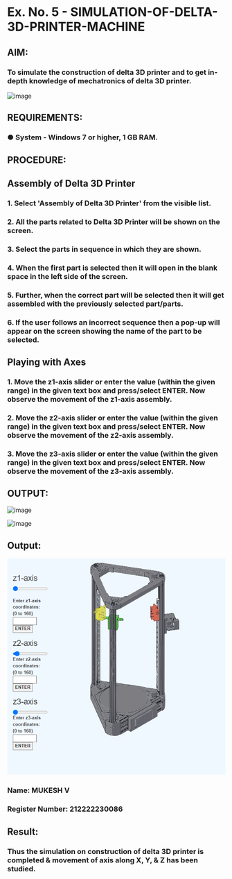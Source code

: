 # Ex. No. 5 - SIMULATION-OF-DELTA-3D-PRINTER-MACHINE

## AIM:
### To simulate the construction of delta 3D printer and to get in-depth knowledge of mechatronics of delta 3D printer.

![image](https://github.com/Sellakumar1987/Ex.-No.-5---SIMULATION-OF-DELTA-3D-PRINTER-MACHINE/assets/113594316/c784471e-098f-456d-9c1b-e9f0ce56cc9b)

## REQUIREMENTS:
### ●	System - Windows 7 or higher, 1 GB RAM.

## PROCEDURE:

## Assembly of Delta 3D Printer
### 1.	Select 'Assembly of Delta 3D Printer' from the visible list.
### 2.	All the parts related to Delta 3D Printer will be shown on the screen.
### 3.	Select the parts in sequence in which they are shown.
### 4.	When the first part is selected then it will open in the blank space in the left side of the screen.
### 5.	Further, when the correct part will be selected then it will get assembled with the previously selected part/parts.
### 6.	If the user follows an incorrect sequence then a pop-up will appear on the screen showing the name of the part to be selected.

## Playing with Axes
### 1.	Move the z1-axis slider or enter the value (within the given range) in the given text box and press/select ENTER. Now observe the movement of the z1-axis assembly.
### 2.	Move the z2-axis slider or enter the value (within the given range) in the given text box and press/select ENTER. Now observe the movement of the z2-axis assembly.
### 3.	Move the z3-axis slider or enter the value (within the given range) in the given text box and press/select ENTER. Now observe the movement of the z3-axis assembly.

## OUTPUT:
![image](https://github.com/MukeshVelmurugan/Ex.-No.-5---SIMULATION-OF-DELTA-3D-PRINTER-MACHINE/assets/118707363/5bda9de7-19d1-4f77-a4a6-d37350aebf84)


![image](https://github.com/Sellakumar1987/Ex.-No.-5---SIMULATION-OF-DELTA-3D-PRINTER-MACHINE/assets/113594316/1f3e6b6d-0724-41dc-b7d2-15516060d066)

## Output:
![image](https://github.com/SAKTHISWAR/Ex.-No.-5---SIMULATION-OF-DELTA-3D-PRINTER-MACHINE/blob/main/6.png)

### Name: MUKESH V
### Register Number: 212222230086

## Result: 
### Thus the simulation on construction of delta 3D printer is completed & movement of axis along X, Y, & Z has been studied.
